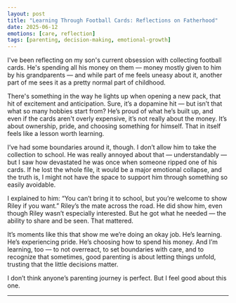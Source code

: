 ```yaml
---
layout: post
title: "Learning Through Football Cards: Reflections on Fatherhood"
date: 2025-06-12
emotions: [care, reflection]
tags: [parenting, decision-making, emotional-growth]
---
```


I've been reflecting on my son's current obsession with collecting football cards. He's spending all his money on them — money mostly given to him by his grandparents — and while part of me feels uneasy about it, another part of me sees it as a pretty normal part of childhood.

There's something in the way he lights up when opening a new pack, that hit of excitement and anticipation. Sure, it’s a dopamine hit — but isn’t that what so many hobbies start from? He’s proud of what he’s built up, and even if the cards aren't overly expensive, it’s not really about the money. It’s about ownership, pride, and choosing something for himself. That in itself feels like a lesson worth learning.

I’ve had some boundaries around it, though. I don’t allow him to take the collection to school. He was really annoyed about that — understandably — but I saw how devastated he was once when someone ripped one of his cards. If he lost the whole file, it would be a major emotional collapse, and the truth is, I might not have the space to support him through something so easily avoidable.

I explained to him: “You can’t bring it to school, but you’re welcome to show Riley if you want.” Riley’s the mate across the road. He did show him, even though Riley wasn’t especially interested. But he got what he needed — the ability to share and be seen. That mattered.

It’s moments like this that show me we’re doing an okay job. He’s learning. He’s experiencing pride. He’s choosing how to spend his money. And I’m learning, too — to not overreact, to set boundaries with care, and to recognize that sometimes, good parenting is about letting things unfold, trusting that the little decisions matter.

I don’t think anyone’s parenting journey is perfect. But I feel good about this one.

---
